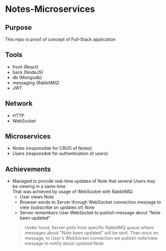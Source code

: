 # Notes-Microservices

## Purpose
This repo is proof of concept of Full-Stack application

## Tools
- front (React)
- back (NodeJS)
- db (Mongodb)
- messaging (RabbitMQ)
- JWT

## Network
- HTTP
- WebSocket

## Microservices
- Notes (responsible for CRUD of Notes)
- Users (responsible for authentication of users)

## Achievements
- Managed to provide real-time updates of Note that several Users may be viewing in a same time<br/>
  That was achieved by usage of WebSocket with RabbitMQ:
  - User views Note
  - Browser sends to Server through WebSocket connection message to view (subscribe on updates of) Note
  - Server remembers User WebSocket to publish message about "Note been updated"
  > Under hood, Server polls from specific RabbitMQ queue where messages about "Note been updated" will be sent.
  > Than once on message, to User's WebSocket connection we publish note/view message to notify about updated Note  
